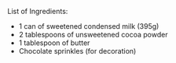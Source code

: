 List of Ingredients:
- 1 can of sweetened condensed milk (395g)
- 2 tablespoons of unsweetened cocoa powder
- 1 tablespoon of butter
- Chocolate sprinkles (for decoration)
